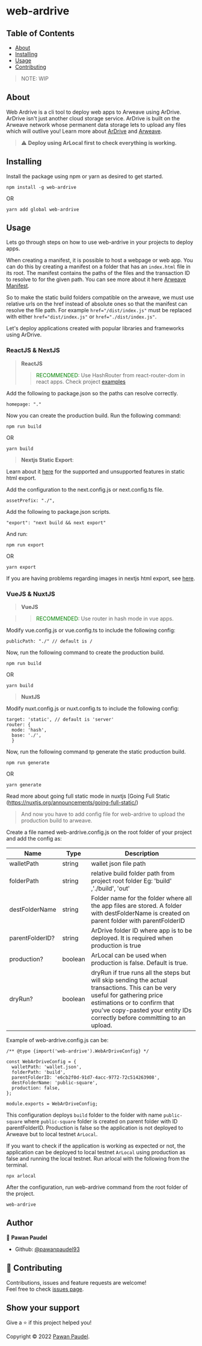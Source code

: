 # web-ardrive

## Table of Contents

- [About](#about)
- [Installing](#installing)
- [Usage](#usage)
- [Contributing](#contributing)

> NOTE: WIP


## About <a name = "about"></a>

Web Ardrive is a cli tool to deploy web apps to Arweave using ArDrive. ArDrive isn't just another cloud storage service. ArDrive is built on the Arweave network whose permanent data storage lets to upload any files which will outlive you!
Learn more about [ArDrive](https://ardrive.io/) and [Arweave](https://www.arweave.org/).

> :warning: **Deploy using ArLocal first to check everything is working.**


## Installing <a name = "installing"></a>

Install the package using npm or yarn as desired to get started.
```
npm install -g web-ardrive
```
OR
```
yarn add global web-ardrive
```

## Usage <a name = "usage"></a>

Lets go through steps on how to use web-ardrive in your projects to deploy apps.

When creating a manifest, it is possible to host a webpage or web app. You can do this by creating a manifest on a folder that has an `index.html` file in its root. The manifest contains the paths of the files and the transaction ID to resolve to for the given path. You can see more about it here [Arweave Manifest](https://github.com/ArweaveTeam/arweave/blob/master/doc/path-manifest-schema.md).

So to make the static build folders compatible on the arweave, we must use relative urls on the href instead of absolute ones so that the manifest can resolve the file path. For example `href="/dist/index.js"` must be replaced with either `href="dist/index.js"` or `href="./dist/index.js"`.

Let's deploy applications created with popular libraries and frameworks using ArDrive.

### ReactJS & NextJS
> **ReactJS** 
>> <span style='color: green;'>RECOMMENDED</span>: Use HashRouter from react-router-dom in react apps. Check project [examples](https://github.com/pawanpaudel93/web-ardrive/tree/main/examples)

Add the following to package.json so the paths can resolve correctly.

```
homepage: "."
```
Now you can create the production build. Run the following command:
```
npm run build
```
OR
```
yarn build
```

> **Nextjs Static Export**:

Learn about it [here](https://nextjs.org/docs/advanced-features/static-html-export) for the supported and unsupported features in static html export.

Add the configuration to the next.config.js or next.config.ts file.

```
assetPrefix: "./",
```

Add the following to package.json scripts.
```
"export": "next build && next export"
```
And run: 
```
npm run export
```
OR
```
yarn export
```
If you are having problems regarding images in nextjs html export, see [here](https://stackoverflow.com/questions/65487914/error-image-optimization-using-next-js-default-loader-is-not-compatible-with-n).

### VueJS & NuxtJS
> **VueJS**

>><span style='color: green;'>RECOMMENDED</span>: Use router in hash mode in vue apps.

Modify vue.config.js or vue.config.ts to include the following config:
```
publicPath: "./" // default is /
```
Now, run the following command to create the production build.
```
npm run build
```
OR
```
yarn build
```

> **NuxtJS**

Modify nuxt.config.js or nuxt.config.ts to include the following config:

```
target: 'static', // default is 'server'
router: {
  mode: 'hash',
  base: './',
  }
```

Now, run the following command tp generate the static production build.

```
npm run generate
```
OR
```
yarn generate
```
Read more about going full static mode in nuxtjs [Going Full Static (https://nuxtjs.org/announcements/going-full-static/)

> And now you have to add config file for web-ardrive to upload the production build to arweave.

Create a file named web-ardrive.config.js on the root folder of your project and add the config as:

|  Name | Type   | Description   |
| ------------ | ------------ | ------------ |
|  walletPath |  string | wallet json file path |
|folderPath	|	string	|	relative build folder path from project root folder Eg: 'build' ,'./build', 'out'	|
|  destFolderName	 | string  | Folder name for the folder where all the app files are stored. A folder with destFolderName is created on parent folder with parentFolderID  |
| parentFolderID?	  |  string |  ArDrive folder ID where app is to be deployed. It is required when production is true |
| production?	| boolean	| ArLocal can be used when production is false. Default is true.	|
| dryRun? | boolean | dryRun if true runs all the steps but will skip sending the actual transactions. This can be very useful for gathering price estimations or to confirm that you've copy-pasted your entity IDs correctly before committing to an upload. |

Example of web-ardrive.config.js can be:

```
/** @type {import('web-ardrive').WebArDriveConfig} */

const WebArDriveConfig = {
  walletPath: 'wallet.json',
  folderPath: 'build',
  parentFolderID: 'e6cb2f0d-91d7-4acc-9772-72c514263908',
  destFolderName: 'public-square',
  production: false,
};

module.exports = WebArDriveConfig;
```
This configuration deploys `build` folder to the folder with name `public-square` where `public-square` folder is created on parent folder with ID parentFolderID. Production is false so the application is not deployed to Arweave but to local testnet `ArLocal`.

If you want to check if the application is working as expected or not, the application can be deployed to local testnet `ArLocal` using production as false and running the local testnet. Run arlocal with the following from the terminal.
```
npx arlocal
```

After the configuration, run web-ardrive command from the root folder of the project.

```
web-ardrive
```

## Author

👤 **Pawan Paudel**

- Github: [@pawanpaudel93](https://github.com/pawanpaudel93)


## 🤝 Contributing <a name = "contributing"></a>

Contributions, issues and feature requests are welcome!<br />Feel free to check [issues page](https://github.com/pawanpaudel93/web-ardrive/issues).


## Show your support

Give a ⭐️ if this project helped you!

Copyright © 2022 [Pawan Paudel](https://github.com/pawanpaudel93).<br />